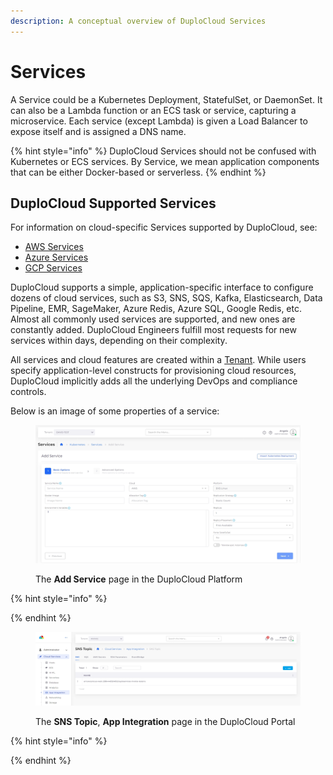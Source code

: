 ```yaml
---
description: A conceptual overview of DuploCloud Services
---
```


# Services

A Service could be a Kubernetes Deployment, StatefulSet, or DaemonSet. It can also be a Lambda function or an ECS task or service, capturing a microservice. Each service (except Lambda) is given a Load Balancer to expose itself and is assigned a DNS name.

{% hint style="info" %}
DuploCloud Services should not be confused with Kubernetes or ECS services. By Service, we mean application components that can be either Docker-based or serverless.
{% endhint %}

## DuploCloud Supported Services

For information on cloud-specific Services supported by DuploCloud, see:

* [AWS Services](../../../overview/aws-services/)
* [Azure Services](../../../overview-2/azure-services/)
* [GCP Services](../../../overview-1/gcp-services/)

DuploCloud supports a simple, application-specific interface to configure dozens of cloud services, such as S3, SNS, SQS, Kafka, Elasticsearch, Data Pipeline, EMR, SageMaker, Azure Redis, Azure SQL, Google Redis, etc. Almost all commonly used services are supported, and new ones are constantly added. DuploCloud Engineers fulfill most requests for new services within days, depending on their complexity.

All services and cloud features are created within a [Tenant](tenant.md). While users specify application-level constructs for provisioning cloud resources, DuploCloud implicitly adds all the underlying DevOps and compliance controls.

Below is an image of some properties of a service:

<figure><img src="../../../.gitbook/assets/screenshot-nimbusweb.me-2024.02.20-15_45_12.png" alt=""><figcaption><p>The <strong>Add Service</strong> page in the DuploCloud Platform</p></figcaption></figure>

{% hint style="info" %}

{% endhint %}

<figure><img src="../../../.gitbook/assets/screenshot-nimbusweb.me-2024.02.20-15_49_52.png" alt=""><figcaption><p>The <strong>SNS Topic</strong>, <strong>App Integration</strong> page in the DuploCloud Portal</p></figcaption></figure>

{% hint style="info" %}

{% endhint %}

